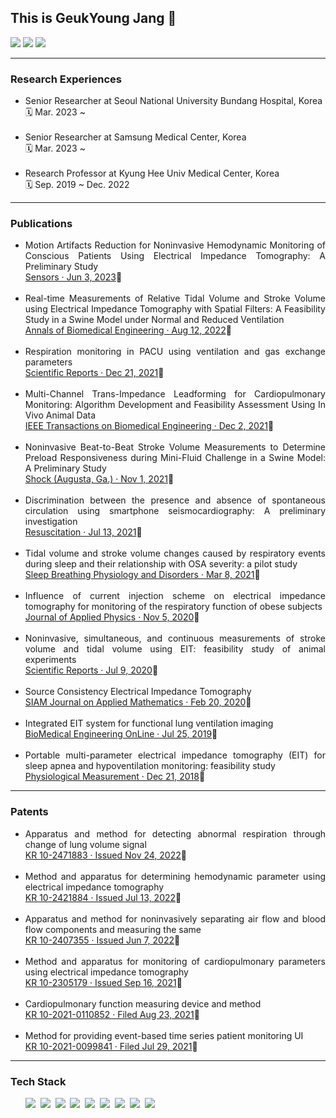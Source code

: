 <!DOCTYPE html>
<html>
  <head>
    <h2>This is GeukYoung Jang 👋</h2>
    <a href="mailto:rmrdud@gmail.com"><img src="https://img.shields.io/badge/Gmail-d14836?style=flat-square&logo=Gmail&logoColor=white&link=rmrdud@gmail.com"/></a>
    <a href="https://www.linkedin.com/in/rmrdud/"><img src="https://img.shields.io/badge/LinkedIn-0a66c2?style=flat-square&logo=LinkedIn&logoColor=white&link=https://www.linkedin.com/in/rmrdud/"/></a>
    <a href="http://qr.kakao.com/talk/jMb7t.niBYKuho9Wto_55XTpbB0-"><img src="https://img.shields.io/badge/KakaoTalk-333333?style=flat-square&logo=KakaoTalk&logoColor=ffcd00&link=http://qr.kakao.com/talk/jMb7t.niBYKuho9Wto_55XTpbB0-"/></a>
  </head>
  <body>
    <hr>
    <h3>Research Experiences</h3>
    <ul>
      <li>
        Senior Researcher at Seoul National University Bundang Hospital, Korea
        </br>🗓️ Mar. 2023 ~
      </li>
      </br>
      <li>
        Senior Researcher at Samsung Medical Center, Korea
        </br>🗓️ Mar. 2023 ~
      </li>
      </br>
      <li>
        Research Professor at Kyung Hee Univ Medical Center, Korea 
        </br>🗓️ Sep. 2019 ~ Dec. 2022
      </li>
    </ul>
    <hr>
    <h3>Publications</h3>
    <div align="justify">
      <ul>
        <li>
          Motion Artifacts Reduction for Noninvasive Hemodynamic Monitoring of
          Conscious Patients Using Electrical Impedance Tomography: A
          Preliminary Study
          <div>
              <a href="https://www.mdpi.com/1424-8220/23/11/5308" target="_blank">Sensors · Jun 3, 2023</a>🔗
          </div>
        </li>
        </br>
        <li>
          Real-time Measurements of Relative Tidal Volume and Stroke Volume
          using Electrical Impedance Tomography with Spatial Filters: A
          Feasibility Study in a Swine Model under Normal and Reduced
          Ventilation
          <div>
              <a href="https://link.springer.com/article/10.1007/s10439-022-03040-w" target="_blank">Annals of Biomedical Engineering · Aug 12, 2022</a>🔗
          </div>
        </li>
        </br>
        <li>
          Respiration monitoring in PACU using ventilation and gas exchange
          parameters
          <div>
              <a href="https://www.nature.com/articles/s41598-021-03639-4" target="_blank">Scientific Reports · Dec 21, 2021</a>🔗
          </div>
        </li>
        </br>
        <li>
          Multi-Channel Trans-Impedance Leadforming for Cardiopulmonary
          Monitoring: Algorithm Development and Feasibility Assessment Using In
          Vivo Animal Data
          <div>
              <a href="https://ieeexplore.ieee.org/document/9633172?source=authoralert" target="_blank">IEEE Transactions on Biomedical Engineering · Dec 2, 2021</a>🔗
          </div>
        </li>
        </br>
        <li>
          Noninvasive Beat-to-Beat Stroke Volume Measurements to Determine
          Preload Responsiveness during Mini-Fluid Challenge in a Swine Model: A
          Preliminary Study
          <div>
              <a href="https://journals.lww.com/shockjournal/fulltext/2021/11000/noninvasive_beat_to_beat_stroke_volume.24.aspx" target="_blank">Shock (Augusta, Ga.) · Nov 1, 2021</a>🔗
          </div>
        </li>
        </br>
        <li>
          Discrimination between the presence and absence of spontaneous
          circulation using smartphone seismocardiography: A preliminary
          investigation
          <div>
              <a href="https://www.resuscitationjournal.com/article/S0300-9572(21)00259-8/fulltext" target="_blank">Resuscitation · Jul 13, 2021</a>🔗
          </div>
        </li>
        </br>
        <li>
          Tidal volume and stroke volume changes caused by respiratory events
          during sleep and their relationship with OSA severity: a pilot study
          <div>
              <a href="https://link.springer.com/article/10.1007/s11325-021-02334-y" target="_blank">Sleep Breathing Physiology and Disorders · Mar 8, 2021</a>🔗
          </div>
        </li>
        </br>
        <li>
          Influence of current injection scheme on electrical impedance
          tomography for monitoring of the respiratory function of obese
          subjects
          <div>
              <a href="https://pubs.aip.org/aip/jap/article-abstract/128/17/174902/1063045/Influence-of-current-injection-scheme-on?redirectedFrom=fulltext" target="_blank">Journal of Applied Physics · Nov 5, 2020</a>🔗
          </div>
        </li>
        </br>
        <li>
          Noninvasive, simultaneous, and continuous measurements of stroke
          volume and tidal volume using EIT: feasibility study of animal
          experiments
          <div>
              <a href="https://www.nature.com/articles/s41598-020-68139-3" target="_blank">Scientific Reports · Jul 9, 2020</a>🔗
          </div>
        </li>
        </br>
        <li>
          Source Consistency Electrical Impedance Tomography
          <div>
              <a href="https://epubs.siam.org/doi/abs/10.1137/18M1225264?journalCode=smjmap" target="_blank">SIAM Journal on Applied Mathematics · Feb 20, 2020</a>🔗
          </div>
        </li>
        </br>
        <li>
          Integrated EIT system for functional lung ventilation imaging
          <div>
              <a href="https://biomedical-engineering-online.biomedcentral.com/articles/10.1186/s12938-019-0701-y" target="_blank">BioMedical Engineering OnLine · Jul 25, 2019</a>🔗
          </div>
        </li>
        </br>
        <li>
          Portable multi-parameter electrical impedance tomography (EIT) for
          sleep apnea and hypoventilation monitoring: feasibility study
          <div>
              <a href="https://iopscience.iop.org/article/10.1088/1361-6579/aaf271" target="_blank">Physiological Measurement · Dec 21, 2018</a>🔗
          </div>
        </li>
      </ul>
    </div>
    <hr>
    <h3>Patents</h3>
    <div align="justify">
      <ul>
        <li>
          Apparatus and method for detecting abnormal respiration through change
          of lung volume signal
          <div>
            <a href="https://doi.org/10.8080/1020200179548" target="_blank">KR 10-2471883 · Issued Nov 24, 2022</a>🔗
          </div>
        </li>
        </br>
        <li>
          Method and apparatus for determining hemodynamic parameter using
          electrical impedance tomography
          <div>
            <a href="https://doi.org/10.8080/1020200077738" target="_blank">KR 10-2421884 · Issued Jul 13, 2022</a>🔗
          </div>
        </li>
        </br>
        <li>
          Apparatus and method for noninvasively separating air flow and blood
          flow components and measuring the same
          <div>
            <a href="https://doi.org/10.8080/1020210016253" target="_blank">KR 10-2407355 · Issued Jun 7, 2022</a>🔗
          </div>
        </li>
        </br>
        <li>
          Method and apparatus for monitoring of cardiopulmonary parameters
          using electrical impedance tomography
          <div>
            <a href="https://doi.org/10.8080/1020190128583" target="_blank">KR 10-2305179 · Issued Sep 16, 2021</a>🔗
          </div>
        </li>
        </br>
        <li>
          Cardiopulmonary function measuring device and method
          <div>
            <a href="https://doi.org/10.8080/1020210110852" target="_blank">KR 10-2021-0110852 · Filed Aug 23, 2021</a>🔗
          </div>
        </li>
        </br>
        <li>
          Method for providing event-based time series patient monitoring UI
          <div>
            <a href="https://doi.org/10.8080/1020210099841" target="_blank">KR 10-2021-0099841 · Filed Jul 29, 2021</a>🔗
          </div>
        </li>
      </ul>
    </div>
    <hr>
    <h3>Tech Stack</h3>
    <div>
      <ul>
        <img src="https://img.shields.io/badge/C-A8B9CC?style=flat-square&logo=C&logoColor=white"/></a>&nbsp
        <img src="https://img.shields.io/badge/MATLAB-E34F26?style=flat-square&logo=Prisma&logoColor=white"/></a>&nbsp
        <img src="https://img.shields.io/badge/Python-3766AB?style=flat-square&logo=Python&logoColor=white"/></a>&nbsp
        <img src="https://img.shields.io/badge/Pytorch-EE4C2C?style=flat-square&logo=pytorch&logoColor=white"/></a>&nbsp
        <img src="https://img.shields.io/badge/Tensorflow-FF6F00?style=flat-square&logo=Tensorflow&logoColor=white"/></a>&nbsp
        <img src="https://img.shields.io/badge/Django-092E20?style=flat-square&logo=Django&logoColor=white"/></a>&nbsp
        <img src="https://img.shields.io/badge/AWS-232F3E?style=flat-square&logo=AmazonAWS&logoColor=white"/></a>&nbsp
        <img src="https://img.shields.io/badge/Autodesk Inventor-FBBC04?style=flat-square&logo=Autodesk&logoColor=white"/></a>&nbsp
        <img src="https://img.shields.io/badge/Solid Works-005386?style=flat-square&logo=dassaultsystemes&logoColor=white"/></a>&nbsp
      </ul>
    </div>
    <!--
    <h3>Projects</h3>
    <div align="justify">
      <ul>
        <li>
          Development of noninvasive sudden blood pressure change warning system
          based on deep learning of biosignals
        </li>
        <li>
          Portable Hemodynamics Monitor to do Noninvative Continuous Monitoring
          of Stroke Volume and Tidal Volume Simultaneously by High-speed
          Tomography of
        </li>
        <li>
          Regional Lung Ventilation and Perfusion Monitoring System for
          Personalized Lung Protective Ventilation
        </li>
        <li>
          Development of Live Monitoring/feedback Control Technology for
          Formation of Functional Tissue Engineering Formulations and Research
          on Electrical Properties Mechanism
        </li>
        <li>
          Development of a Large-area Non-lattice Pressure Distribution
          Detection System based on Multi-frequency Electric Impedance
          Tomography
        </li>
        <li>
          Investigation into the Efficacy and Safety of Non-invasive Upper
          Airway Diagnosing System based on Multi-layered Impedance Images to
          Determine the Characteristics of Upper Airway Obstruction during
          Natural Sleep
        </li>
        <li>
          Development of Multi-channel based Body Impedance Measurement
          Technology
        </li>
        <li>Multi-channel Bio-admittance Imaging Probe</li>
      </ul>
    </div>
    -->
  </body>
</html>

<!--
**GeukYoung/GeukYoung** is a ✨ _special_ ✨ repository because its `README.md` (this file) appears on your GitHub profile.

Here are some ideas to get you started:

- 🔭 I’m currently working on ...
- 🌱 I’m currently learning ...
- 👯 I’m looking to collaborate on ...
- 🤔 I’m looking for help with ...
- 💬 Ask me about ...
- 📫 How to reach me: ...
- 😄 Pronouns: ...
- ⚡ Fun fact: ...
  -->
